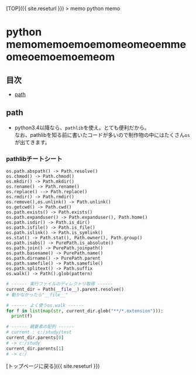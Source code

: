 [TOP]({{ site.reseturl }}) > memo python memo

# python memomemoemoemomeomeoemmeomeoemoemoemeom

## 目次
* [path](#path)


## path

* python3.4以降なら、`pathlib`を使え。とても便利だから。<br>
なお、pathlibを知る前に書いたコードが多いので制作物の中にはたくさん`os`が出てきます。<br>
### pathlibチートシート

```PlainText
os.path.abspath() -> Path.resolve()
os.chmod() -> Path.chmod()
os.mkdir() -> Path.mkdir()
os.rename() -> Path.rename()
os.replace() --> Path.replace()
os.rmdir() -> Path.rmdir()
os.remove(),os.unlink() -> Path.unlink()
os.getcwd() -> Path.cwd()
os.path.exists() -> Path.exists()
os.path.expanduser() -> Path.expanduser(), Path.home()
os.path.isdir() -> Path.is_dir()
os.path.isfile() -> Path.is_file()
os.path.islink() -> Path.is_symlink()
os.stat() -> Path.stat(), Path.owner(), Path.group()
os.path.isabs() -> PurePath.is_absolute()
os.path.join() -> PurePath.joinpath()
os.path.basename() -> PurePath.name()
os.path.dirname() -> PurePath.parent
os.path.samefile() -> Path.samefile()
os.path.splitext() -> Path.suffix
os.walk() -> Path().glob(pattern)
```

```python
# ------ 実行ファイルのディレクトリ取得 ------
current_dir = Path(__file__).parent.resolve()
# 動かなかったら"__file__"

# ------ よく使うos.walk ------
for f in list(map(str, current_dir.glob("**/*.extension"))):
  print(f)

# ------ 親要素の配列 ------
# current : c:/study/test
current_dir.parents[0]
# -> c:/study
current_dir.parents[1]
# -> c:/
```

[トップページに戻る]({{ site.reseturl }})
